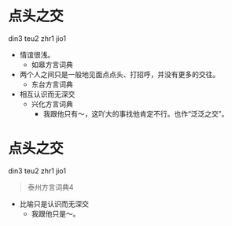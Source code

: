 # 点头之交
din3 teu2 zhr1 jio1
+ 情谊很浅。
  * 如皋方言词典
+ 两个人之间只是一般地见面点点头、打招呼，并没有更多的交往。
  * 东台方言词典
+ 相互认识而无深交
  * 兴化方言词典
    - 我跟他只有～，这吖大的事找他肯定不行。也作“泛泛之交”。

# 点头之交
din3 teu2 zhr1 jio1
> 泰州方言词典4
- 比喻只是认识而无深交
  - 我跟他只是～。

